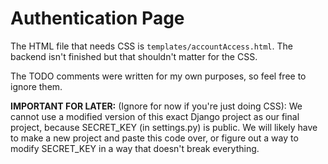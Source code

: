 # Authentication Page
The HTML file that needs CSS is `templates/accountAccess.html`. The backend isn't finished but that shouldn't matter for the CSS.

The TODO comments were written for my own purposes, so feel free to ignore them.

**IMPORTANT FOR LATER:** (Ignore for now if you're just doing CSS): We cannot use a modified version of this exact Django project as our final project, because SECRET_KEY (in settings.py) is public. We will likely have to make a new project and paste this code over, or figure out a way to modify SECRET_KEY in a way that doesn't break everything. 


